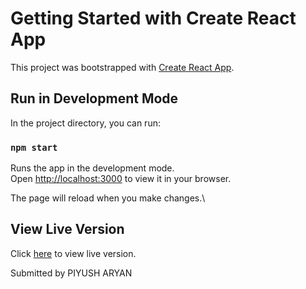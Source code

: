 # Getting Started with Create React App

This project was bootstrapped with [Create React App](https://github.com/facebook/create-react-app).

## Run in Development Mode 

In the project directory, you can run:

### `npm start`

Runs the app in the development mode.\
Open [http://localhost:3000](http://localhost:3000) to view it in your browser.

The page will reload when you make changes.\


## View Live Version

Click [here](https://searchcase.netlify.app) to view live version.


Submitted by PIYUSH ARYAN
